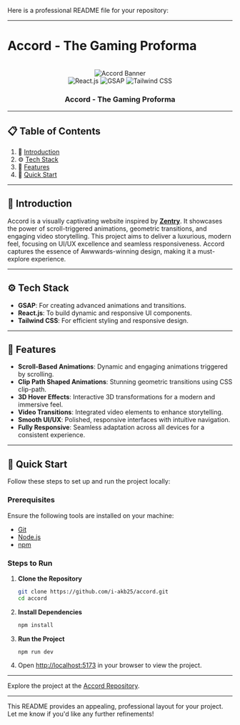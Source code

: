 Here is a professional README file for your repository:

---

# Accord - The Gaming Proforma

<div align="center">
  <br />
  <img src="https://github.com/user-attachments/assets/2bb98b3b-e71e-4e0f-9b64-38d666462fa2" alt="Accord Banner" />
  <br />
  <div>
    <img src="https://img.shields.io/badge/-React_JS-black?style=for-the-badge&logoColor=white&logo=react&color=61DAFB" alt="React.js" />
    <img src="https://img.shields.io/badge/-GSAP-black?style=for-the-badge&logoColor=white&logo=greensock&color=88CE02" alt="GSAP" />
    <img src="https://img.shields.io/badge/-Tailwind_CSS-black?style=for-the-badge&logoColor=white&logo=tailwindcss&color=06B6D4" alt="Tailwind CSS" />
  </div>
  <h3 align="center">Accord - The Gaming Proforma</h3>
</div>

---

## 📋 Table of Contents

1. 🤖 [Introduction](#introduction)
2. ⚙️ [Tech Stack](#tech-stack)
3. 🔋 [Features](#features)
4. 🤸 [Quick Start](#quick-start)

---

## 🤖 Introduction

Accord is a visually captivating website inspired by **[Zentry](https://zentry.com/)**. It showcases the power of scroll-triggered animations, geometric transitions, and engaging video storytelling. This project aims to deliver a luxurious, modern feel, focusing on UI/UX excellence and seamless responsiveness. Accord captures the essence of Awwwards-winning design, making it a must-explore experience.

---

## ⚙️ Tech Stack

- **GSAP**: For creating advanced animations and transitions.
- **React.js**: To build dynamic and responsive UI components.
- **Tailwind CSS**: For efficient styling and responsive design.

---

## 🔋 Features

- **Scroll-Based Animations**: Dynamic and engaging animations triggered by scrolling.
- **Clip Path Shaped Animations**: Stunning geometric transitions using CSS clip-path.
- **3D Hover Effects**: Interactive 3D transformations for a modern and immersive feel.
- **Video Transitions**: Integrated video elements to enhance storytelling.
- **Smooth UI/UX**: Polished, responsive interfaces with intuitive navigation.
- **Fully Responsive**: Seamless adaptation across all devices for a consistent experience.

---

## 🤸 Quick Start

Follow these steps to set up and run the project locally:

### Prerequisites

Ensure the following tools are installed on your machine:

- [Git](https://git-scm.com/)
- [Node.js](https://nodejs.org/)
- [npm](https://www.npmjs.com/)

### Steps to Run

1. **Clone the Repository**  
   ```bash
   git clone https://github.com/i-akb25/accord.git
   cd accord
   ```

2. **Install Dependencies**  
   ```bash
   npm install
   ```

3. **Run the Project**  
   ```bash
   npm run dev
   ```

4. Open [http://localhost:5173](http://localhost:5173) in your browser to view the project.

---

Explore the project at the [Accord Repository](https://github.com/i-akb25/accord/).

--- 

This README provides an appealing, professional layout for your project. Let me know if you'd like any further refinements!
